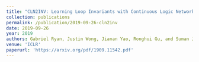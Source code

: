 ```yaml
---
title: "CLN2INV: Learning Loop Invariants with Continuous Logic Networks"
collection: publications
permalink: /publication/2019-09-26-cln2inv
date: 2019-09-26
year: 2019
authors: Gabriel Ryan, Justin Wong, Jianan Yao, Ronghui Gu, and Suman Jana 
venue: 'ICLR'
paperurl: 'https://arxiv.org/pdf/1909.11542.pdf'
---
```

